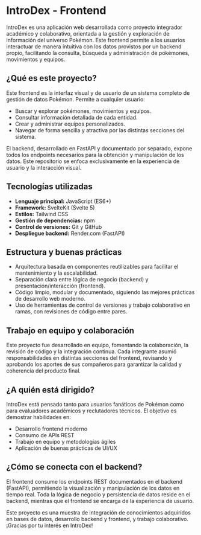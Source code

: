 # IntroDex - Frontend

IntroDex es una aplicación web desarrollada como proyecto integrador académico y colaborativo, orientada a la gestión y exploración de información del universo Pokémon. Este frontend permite a los usuarios interactuar de manera intuitiva con los datos provistos por un backend propio, facilitando la consulta, búsqueda y administración de pokémones, movimientos y equipos.

## ¿Qué es este proyecto?

Este frontend es la interfaz visual y de usuario de un sistema completo de gestión de datos Pokémon. Permite a cualquier usuario:
- Buscar y explorar pokémones, movimientos y equipos.
- Consultar información detallada de cada entidad.
- Crear y administrar equipos personalizados.
- Navegar de forma sencilla y atractiva por las distintas secciones del sistema.

El backend, desarrollado en FastAPI y documentado por separado, expone todos los endpoints necesarios para la obtención y manipulación de los datos. Este repositorio se enfoca exclusivamente en la experiencia de usuario y la interacción visual.

## Tecnologías utilizadas

- **Lenguaje principal:** JavaScript (ES6+)
- **Framework:** SvelteKit (Svelte 5)
- **Estilos:** Tailwind CSS
- **Gestión de dependencias:** npm
- **Control de versiones:** Git y GitHub
- **Despliegue backend:** Render.com (FastAPI)

## Estructura y buenas prácticas

- Arquitectura basada en componentes reutilizables para facilitar el mantenimiento y la escalabilidad.
- Separación clara entre lógica de negocio (backend) y presentación/interacción (frontend).
- Código limpio, modular y documentado, siguiendo las mejores prácticas de desarrollo web moderno.
- Uso de herramientas de control de versiones y trabajo colaborativo en ramas, con revisiones de código entre pares.

## Trabajo en equipo y colaboración

Este proyecto fue desarrollado en equipo, fomentando la colaboración, la revisión de código y la integración continua. Cada integrante asumió responsabilidades en distintas secciones del frontend, revisando y aprobando los aportes de sus compañeros para garantizar la calidad y coherencia del producto final.

## ¿A quién está dirigido?

IntroDex está pensado tanto para usuarios fanáticos de Pokémon como para evaluadores académicos y reclutadores técnicos. El objetivo es demostrar habilidades en:
- Desarrollo frontend moderno
- Consumo de APIs REST
- Trabajo en equipo y metodologías ágiles
- Aplicación de buenas prácticas de UI/UX

## ¿Cómo se conecta con el backend?

El frontend consume los endpoints REST documentados en el backend (FastAPI), permitiendo la visualización y manipulación de los datos en tiempo real. Toda la lógica de negocio y persistencia de datos reside en el backend, mientras que el frontend se encarga de la experiencia de usuario.


Este proyecto es una muestra de integración de conocimientos adquiridos en bases de datos, desarrollo backend y frontend, y trabajo colaborativo. ¡Gracias por tu interés en IntroDex!